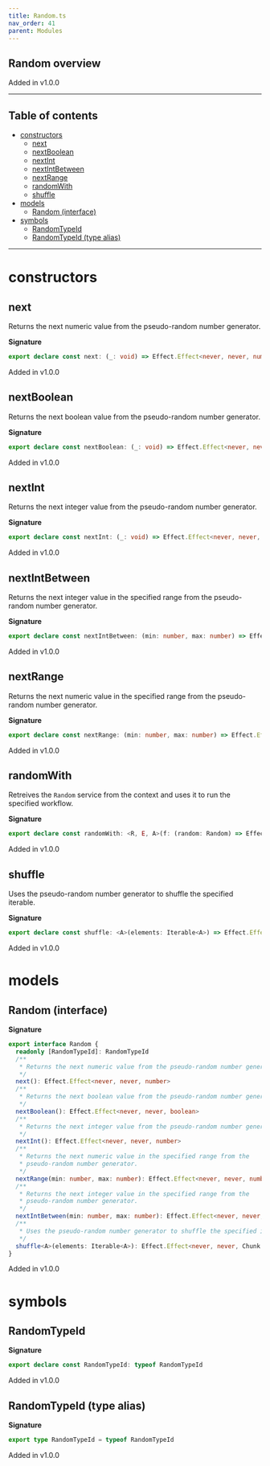 ```yaml
---
title: Random.ts
nav_order: 41
parent: Modules
---
```


## Random overview

Added in v1.0.0

---

<h2 class="text-delta">Table of contents</h2>

- [constructors](#constructors)
  - [next](#next)
  - [nextBoolean](#nextboolean)
  - [nextInt](#nextint)
  - [nextIntBetween](#nextintbetween)
  - [nextRange](#nextrange)
  - [randomWith](#randomwith)
  - [shuffle](#shuffle)
- [models](#models)
  - [Random (interface)](#random-interface)
- [symbols](#symbols)
  - [RandomTypeId](#randomtypeid)
  - [RandomTypeId (type alias)](#randomtypeid-type-alias)

---

# constructors

## next

Returns the next numeric value from the pseudo-random number generator.

**Signature**

```ts
export declare const next: (_: void) => Effect.Effect<never, never, number>
```

Added in v1.0.0

## nextBoolean

Returns the next boolean value from the pseudo-random number generator.

**Signature**

```ts
export declare const nextBoolean: (_: void) => Effect.Effect<never, never, boolean>
```

Added in v1.0.0

## nextInt

Returns the next integer value from the pseudo-random number generator.

**Signature**

```ts
export declare const nextInt: (_: void) => Effect.Effect<never, never, number>
```

Added in v1.0.0

## nextIntBetween

Returns the next integer value in the specified range from the
pseudo-random number generator.

**Signature**

```ts
export declare const nextIntBetween: (min: number, max: number) => Effect.Effect<never, never, number>
```

Added in v1.0.0

## nextRange

Returns the next numeric value in the specified range from the
pseudo-random number generator.

**Signature**

```ts
export declare const nextRange: (min: number, max: number) => Effect.Effect<never, never, number>
```

Added in v1.0.0

## randomWith

Retreives the `Random` service from the context and uses it to run the
specified workflow.

**Signature**

```ts
export declare const randomWith: <R, E, A>(f: (random: Random) => Effect.Effect<R, E, A>) => Effect.Effect<R, E, A>
```

Added in v1.0.0

## shuffle

Uses the pseudo-random number generator to shuffle the specified iterable.

**Signature**

```ts
export declare const shuffle: <A>(elements: Iterable<A>) => Effect.Effect<never, never, Chunk.Chunk<A>>
```

Added in v1.0.0

# models

## Random (interface)

**Signature**

```ts
export interface Random {
  readonly [RandomTypeId]: RandomTypeId
  /**
   * Returns the next numeric value from the pseudo-random number generator.
   */
  next(): Effect.Effect<never, never, number>
  /**
   * Returns the next boolean value from the pseudo-random number generator.
   */
  nextBoolean(): Effect.Effect<never, never, boolean>
  /**
   * Returns the next integer value from the pseudo-random number generator.
   */
  nextInt(): Effect.Effect<never, never, number>
  /**
   * Returns the next numeric value in the specified range from the
   * pseudo-random number generator.
   */
  nextRange(min: number, max: number): Effect.Effect<never, never, number>
  /**
   * Returns the next integer value in the specified range from the
   * pseudo-random number generator.
   */
  nextIntBetween(min: number, max: number): Effect.Effect<never, never, number>
  /**
   * Uses the pseudo-random number generator to shuffle the specified iterable.
   */
  shuffle<A>(elements: Iterable<A>): Effect.Effect<never, never, Chunk.Chunk<A>>
}
```

Added in v1.0.0

# symbols

## RandomTypeId

**Signature**

```ts
export declare const RandomTypeId: typeof RandomTypeId
```

Added in v1.0.0

## RandomTypeId (type alias)

**Signature**

```ts
export type RandomTypeId = typeof RandomTypeId
```

Added in v1.0.0
